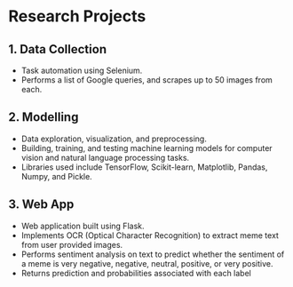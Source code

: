 # Research Projects

## 1. Data Collection
- Task automation using Selenium.
- Performs a list of Google queries, and scrapes up to 50 images from each.

## 2. Modelling 
- Data exploration, visualization, and preprocessing.
- Building, training, and testing machine learning models for computer vision and natural language processing tasks.
- Libraries used include TensorFlow, Scikit-learn, Matplotlib, Pandas, Numpy, and Pickle.

## 3. Web App
- Web application built using Flask. 
- Implements OCR (Optical Character Recognition) to extract meme text from user provided images.
- Performs sentiment analysis on text to predict whether the sentiment of a meme is very negative, negative, neutral, positive, or very positive.
- Returns prediction and probabilities associated with each label

